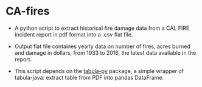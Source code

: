 # CA-fires
* A python script to extract historical fire damage data from a CAL FIRE incident report in pdf format into a .csv flat file.

* Output flat file containes yearly data on number of fires, acres burned and damage in dollars,
from 1933 to 2016, the latest data available in the report.

* This script depends on the [tabula-py](https://github.com/chezou/tabula-py) package, a simple wrapper of tabula-java: extract table from PDF into pandas DataFrame.
